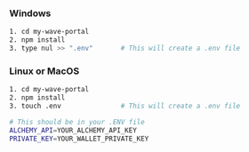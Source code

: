 ### Windows

```sh
1. cd my-wave-portal
2. npm install
3. type nul >> ".env"       # This will create a .env file
```

### Linux or MacOS

```sh
1. cd my-wave-portal
2. npm install
3. touch .env               # This will create a .env file
```

```sh
# This should be in your .ENV file
ALCHEMY_API=YOUR_ALCHEMY_API_KEY
PRIVATE_KEY=YOUR_WALLET_PRIVATE_KEY
```